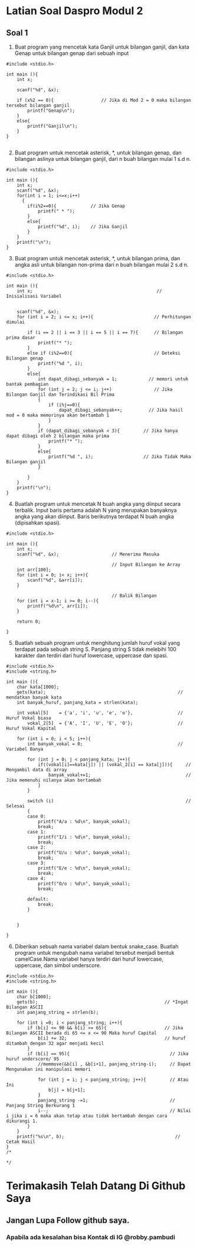 # Latian Soal Daspro Modul 2

## Soal 1
1. Buat program yang mencetak kata Ganjil untuk bilangan ganjil, dan kata Genap untuk bilangan genap dari sebuah input
```
#include <stdio.h>

int main (){
    int x;

    scanf("%d", &x);    

    if (x%2 == 0){                  // Jika di Mod 2 = 0 maka bilangan tersebut bilangan ganjil
        printf("Genap\n");
    }
    else{
        printf("Ganjil\n");
    }
}


```

2. Buat program untuk mencetak asterisk, *, untuk bilangan genap, dan bilangan aslinya untuk bilangan ganjil, dari n buah bilangan mulai 1 s.d n.
```
#include <stdio.h>

int main (){
    int x;
    scanf("%d", &x);
    for(int i = 1; i<=x;i++)
      {
        if(i%2==0){             // Jika Genap
            printf(" * ");
        }
        else{
            printf("%d", i);    // Jika Ganjil
        }
    }
    printf("\n");
}
```

3. Buat program untuk mencetak asterisk, *, untuk bilangan prima, dan angka asli untuk bilangan non-prima dari n buah bilangan mulai 2 s.d n.
```
#include <stdio.h>

int main (){
    int x;                                               // Inisialisasi Variabel

    
    scanf("%d", &x);
    for (int i = 2; i <= x; i++){                       // Perhitungan dimulai

        if (i == 2 || i == 3 || i == 5 || i == 7){      // Bilangan prima dasar
            printf("* ");
        }
        else if (i%2==0){                               // Deteksi Bilangan genap
            printf("%d ", i);
        }
        else{
            int dapat_dibagi_sebanyak = 1;            // memori untuk bantak pembagian
            for (int j = 2; j <= i; j++)                // Jika Bilangan Ganjil dan Terindikasi Bil Prima 
            {
                if (i%j==0){                            
                    dapat_dibagi_sebanyak++;          // Jika hasil mod = 0 maka memorinya akan bertambah 1
                }
            }
            if (dapat_dibagi_sebanyak < 3){         // Jika hanya dapat dibagi oleh 2 bilangan maka prima
                printf("* ");
            }
            else{
                printf("%d ", i);                   // Jika Tidak Maka Bilangan ganjil
            }
            
        }
    }    
    printf("\n");
}
```

4. Buatlah program untuk mencetak N buah angka yang diinput secara terbalik. Input baris pertama adalah N yang merupakan banyaknya angka 
yang akan diinput. Baris berikutnya terdapat N buah angka (dipisahkan 
spasi).
```
#include <stdio.h>

int main (){
    int x;
    scanf("%d", &x);                    // Menerima Masuka

                                        // Input Bilangan ke Array
    int arr[100];
    for (int i = 0; i< x; i++){
        scanf("%d", &arr[i]);
    }

                                        // Balik Bilangan
    for (int i = x-1; i >= 0; i--){
        printf("%d\n", arr[i]);
    }

    return 0;

}
```

5. Buatlah sebuah program untuk menghitung jumlah huruf vokal yang terdapat pada sebuah string S. Panjang string S tidak melebihi 100 
karakter dan terdiri dari huruf lowercase, uppercase dan spasi.
```
#include <stdio.h>
#include <string.h>

int main (){
    char kata[1000];
    gets(kata);                                                  // mendatkan banyak kata
    int banyak_huruf, panjang_kata = strlen(kata);
    
    int vokal[5]    = {'a', 'i', 'u', 'e', 'o'},                 // Huruf Vokal biasa
        vokal_2[5]  = {'A', 'I', 'U', 'E', 'O'};                 // Huruf Vokal Kapital

    for (int i = 0; i < 5; i++){        
        int banyak_vokal = 0;                                    // Variabel Banya

        for (int j = 0; j < panjang_kata; j++){     
            if((vokal[i]==kata[j]) || (vokal_2[i] == kata[j])){     // Mengambil data di array
                banyak_vokal+=1;                                    // Jika memenuhi nilanya akan bertambah
            }
        }

        switch (i)                                                  // Selesai
        {
        case 0:
            printf("A/a : %d\n", banyak_vokal);
            break;
        case 1:
            printf("I/i : %d\n", banyak_vokal);
            break;
        case 2:
            printf("U/u : %d\n", banyak_vokal);
            break;
        case 3:
            printf("E/e : %d\n", banyak_vokal);
            break;
        case 4:
            printf("O/o : %d\n", banyak_vokal);
            break;
        
        default:
            break;
        }


    }

}

```

6. Diberikan sebuah nama variabel dalam bentuk snake_case. Buatlah program untuk mengubah nama variabel tersebut menjadi bentuk camelCase.Nama variabel hanya terdiri dari huruf lowercase, uppercase, dan simbol underscore.
```
#include <stdio.h>
#include <string.h>         

int main (){
    char b[1000];
    gets(b);                                                // *Ingat Bilangan ASCII 
    int panjang_string = strlen(b);         

    for (int i =0; i < panjang_string; i++){        
        if (b[i] <= 90 && b[i] >= 65){                      // Jika Bilangan ASCII berada di 65 <= x <= 90 Maka huruf Capital
            b[i] += 32;                                     // huruf ditambah dengan 32 agar menjadi kecil
        }
        if (b[i] == 95){                                      // Jika huruf underscore/ 95
            //memmove(&b[i] , &b[i+1], panjang_string-i);     // Dapat Mengunakan ini manipulasi memori

            for (int j = i; j < panjang_string; j++){         // Atau Ini
                b[j] = b[j+1];
            }
            panjang_string -=1;                               // Panjang String Berkurang 1
            i--;                                              // Nilai i jika i = 6 maka akan tetap atau tidak bertambah dengan cara dikurangi 1.
        }
    }
    printf("%s\n", b);                                          // Cetak Hasil
}
/* 

*/ 

```

# Terimakasih Telah Datang Di Github Saya
## Jangan Lupa Follow github saya.
### Apabila ada kesalahan bisa Kontak di IG @robby.pambudi
